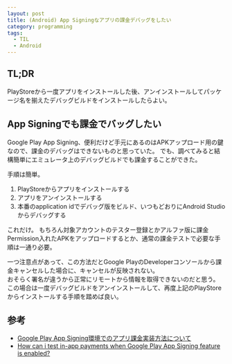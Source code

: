 ```yaml
---
layout: post
title: (Android) App Signingなアプリの課金デバッグをしたい
category: programming
tags:
  - TIL
  - Android
---
```


## TL;DR

PlayStoreから一度アプリをインストールした後、アンインストールしてパッケージ名を揃えたデバッグビルドをインストールしたらよい。

## App Signingでも課金でバッグしたい

Google Play App Signing、便利だけど手元にあるのはAPKアップロード用の鍵なので、課金のデバッグはできないものと思っていた。
でも、調べてみると結構簡単にエミュレータ上のデバッグビルドでも課金することができた。

手順は簡単。

1. PlayStoreからアプリをインストールする
2. アプリをアンインストールする
3. 本番のapplication idでデバッグ版をビルド、いつもどおりにAndroid Studioからデバッグする

これだけ。
もちろん対象アカウントのテスター登録とかアルファ版に課金Permission入れたAPKをアップロードするとか、通常の課金テストで必要な手順は一通り必要。

一つ注意点があって、この方法だとGoogle PlayのDeveloperコンソールから課金キャンセルした場合に、キャンセルが反映されない。  
おそらく署名が違うから正常にリモートから情報を取得できないのだと思う。  
この場合は一度デバッグビルドをアンインストールして、再度上記のPlayStoreからインストールする手順を踏めば良い。

## 参考
- [Google Play App Signing環境でのアプリ課金実装方法について](https://groups.google.com/forum/#!topic/Android-group-japan/j3rLbdiLq2w)
- [How can i test in-app payments when Google Play App Signing feature is enabled?
](https://stackoverflow.com/questions/45993630/how-can-i-test-in-app-payments-when-google-play-app-signing-feature-is-enabled)
